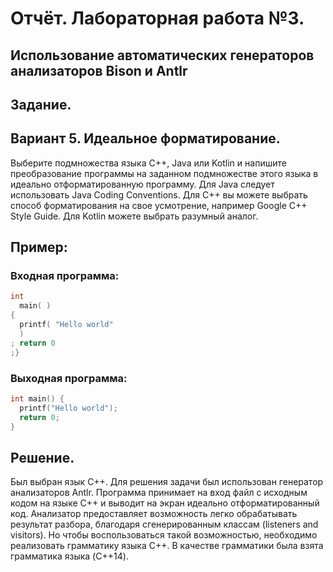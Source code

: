 # Отчёт. Лабораторная работа №3.

## Использование автоматических генераторов анализаторов Bison и Antlr

## Задание.

## Вариант 5. Идеальное форматирование.

Выберите подмножества языка C++, Java или Kotlin и напишите преобразование программы на заданном подмножестве этого
языка в идеально отформатированную программу. Для Java следует использовать Java Coding Conventions.
Для C++ вы можете выбрать способ форматирования на свое усмотрение, например Google C++ Style Guide.
Для Kotlin можете выбрать разумный аналог.

## Пример:

### Входная программа:

```c++
int
  main( )
{
  printf( "Hello world"
  )
; return 0
;}
```

### Выходная программа:

```c++
int main() {
  printf("Hello world");
  return 0;
}
```

## Решение.

Был выбран язык C++. Для решения задачи был использован генератор анализаторов Antlr.
Программа принимает на вход файл с исходным кодом на языке C++ и выводит на экран идеально отформатированный код.
Анализатор предоставляет возможность легко обрабатывать результат разбора, благодаря сгенерированным классам (listeners
and visitors).
Но чтобы воспользоваться такой возможностью, необходимо реализовать грамматику языка C++.
В качестве грамматики была взята грамматика языка (C++14).
